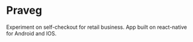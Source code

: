 # Praveg

Experiment on self-checkout for retail business. App built on react-native for Android and IOS.
